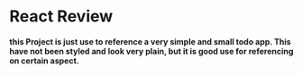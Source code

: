 # React Review

#### this Project is just use to reference a very simple and small todo app. This have not been styled and look very plain, but it is good use for referencing on certain aspect. 
